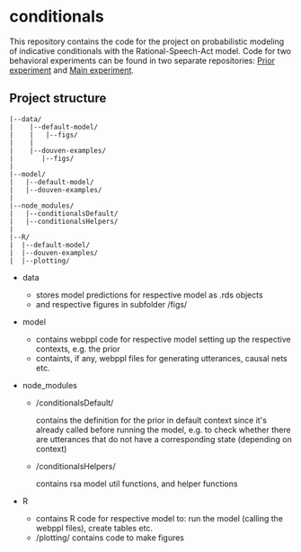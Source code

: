 # conditionals
This repository contains the code for the project on probabilistic modeling of
indicative conditionals with the Rational-Speech-Act model.
Code for two behavioral experiments can be found in two separate repositories:
[Prior experiment](https://github.com/brittaGrusdt/conditionals-pilot) and [Main experiment](https://github.com/brittaGrusdt/blocksworld-main).

## Project structure

```
|--data/
|    |--default-model/
|    |   |--figs/
|    |
|    |--douven-examples/
|       |--figs/
|
|--model/
|   |--default-model/
|   |--douven-examples/
|
|--node_modules/     
|   |--conditionalsDefault/
|   |--conditionalsHelpers/
|
|--R/
|  |--default-model/
|  |--douven-examples/
|  |--plotting/
```

* data
  * stores model predictions for respective model as .rds objects
  * and respective figures in subfolder /figs/

* model
  * contains webppl code for respective model setting up the respective
    contexts, e.g. the prior
  * containts, if any, webppl files for generating utterances, causal nets etc.

* node_modules
  * /conditionalsDefault/

      contains the definition for the prior in default context since it's
      already called before running the model,
      e.g. to check whether there are utterances that do not have a
      corresponding state (depending on context)

  * /conditionalsHelpers/

      contains rsa model util functions, and helper functions

* R
  * contains R code for respective model to: run the model (calling the
    webppl files),
    create tables etc.
  * /plotting/
    contains code to make figures
